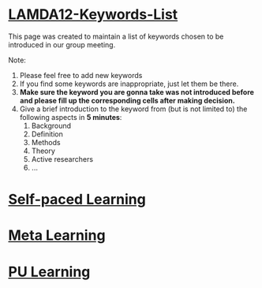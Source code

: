 # [LAMDA12-Keywords-List](keywords.md)
This page was created to maintain a list of keywords chosen to be introduced in our group meeting.

Note:
1. Please feel free to add new keywords
2. If you find some keywords are inappropriate, just let them be there.
3. **Make sure the keyword you are gonna take was not introduced before and please fill up the corresponding cells after making decision.**
4. Give a brief introduction to the keyword from (but is not limited to) the following aspects in **5 minutes**:
    1. Background
    2. Definition
    3. Methods
    4. Theory
    5. Active researchers
    6. ...



# [Self-paced Learning](self-paced-learning.md)


# [Meta Learning](meta-learning-papers.md)

# [PU Learning](https://github.com/Stomach-ache/PU-Learning/blob/master/PU-learning-papers.md)
